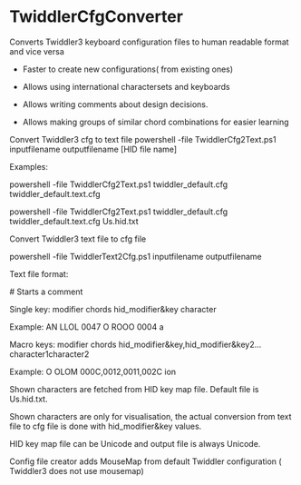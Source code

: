 # TwiddlerCfgConverter
Converts Twiddler3 keyboard configuration files to human readable format and vice versa

- Faster to create new configurations( from existing ones)

- Allows using international charactersets and keyboards

- Allows writing comments about design decisions. 

- Allows making groups of similar chord combinations for easier learning

Convert Twiddler3 cfg to text file 
powershell -file TwiddlerCfg2Text.ps1 inputfilename outputfilename [HID file name]

Examples:

powershell -file TwiddlerCfg2Text.ps1 twiddler_default.cfg twiddler_default.text.cfg

powershell -file TwiddlerCfg2Text.ps1 twiddler_default.cfg twiddler_default.text.cfg Us.hid.txt

Convert Twiddler3 text file to cfg file 

powershell -file TwiddlerText2Cfg.ps1 inputfilename outputfilename

Text file format: 

\# 
Starts a comment

Single key: 
modifier chords hid_modifier&key character

Example:
  AN LLOL 0047 <ScrollLock>
   O ROOO 0004 a

Macro keys: 
modifier chords hid_modifier&key,hid_modifier&key2... character1character2

Example:
   O OLOM 000C,0012,0011,002C ion<Space>

Shown characters are fetched from HID key map file. Default file is Us.hid.txt.

Shown characters are only for visualisation, the actual conversion from text file to cfg file is done with hid_modifier&key values. 

HID key map file can be Unicode and output file is always Unicode. 

Config file creator adds MouseMap from default Twiddler configuration ( Twiddler3 does not use mousemap) 
